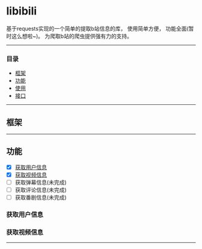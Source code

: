 # libibili
基于requests实现的一个简单的提取b站信息的库， 使用简单方便， 功能全面(暂时这么想啦~)。 为爬取b站的爬虫提供强有力的支持。

-------------

### 目录

- [框架](#框架)
- [功能](#功能)
- [使用]()
- [接口]()

----

## 框架



------------------------------

## 功能

- [x] [获取用户信息](#获取用户信息)
- [x] [获取视频信息](#获取视频信息)
- [ ] 获取弹幕信息(未完成)
- [ ] 获取评论信息(未完成)
- [ ] 获取番剧信息(未完成)

### 获取用户信息



### 获取视频信息

---------







